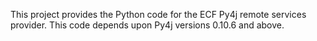 This project provides the Python code for the ECF Py4j remote services provider.   This code depends upon Py4j versions 0.10.6 and above.   
